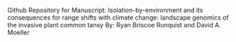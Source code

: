 Github Repository for Manuscript: Isolation-by-environment and its consequences for range shifts with climate change: landscape genomics of the invasive plant common tansy
	By: Ryan Briscoe Runquist and David A. Moeller 

